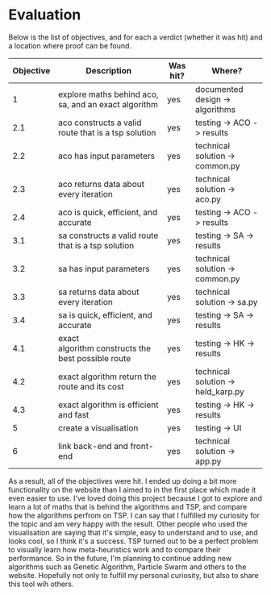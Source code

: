 # Evaluation

Below is the list of objectives, and for each a verdict (whether it was hit) and a location where proof can be found.

| Objective | Description                                          | Was hit? | Where?                             |
| --------- | ---------------------------------------------------- | -------- | ---------------------------------- |
| 1         | explore maths behind aco, sa, and an exact algorithm | yes      | documented design -> algorithms    |
| 2.1       | aco constructs a valid route that is a tsp solution  | yes      | testing -> ACO -> results          |
| 2.2       | aco has input parameters                             | yes      | technical solution -> common.py    |
| 2.3       | aco returns data about every iteration               | yes      | technical solution -> aco.py       |
| 2.4       | aco is quick, efficient, and accurate                | yes      | testing -> ACO -> results          |
| 3.1       | sa constructs a valid route that is a tsp solution   | yes      | testing -> SA -> results           |
| 3.2       | sa has input parameters                              | yes      | technical solution -> common.py    |
| 3.3       | sa returns data about every iteration                | yes      | technical solution -> sa.py        |
| 3.4       | sa is quick, efficient, and accurate                 | yes      | testing -> SA -> results           |
| 4.1       | exact algorithm constructs the best possible route   | yes      | testing -> HK -> results           |
| 4.2       | exact algorithm return the route and its cost        | yes      | technical solution -> held_karp.py |
| 4.3       | exact algorithm is efficient and fast                | yes      | testing -> HK -> results           |
| 5         | create a visualisation                               | yes      | testing -> UI                      |
| 6         | link back-end and front-end                          | yes      | technical solution -> app.py       |

As a result, all of the objectives were hit. I ended up doing a bit more functionality on the website than I aimed to in the first place which made it even easier to use. I've loved doing this project because I got to explore and learn a lot of maths that is behind the algorithms and TSP, and compare how the algorithms perfrom on TSP. I can say that I fulfilled my curiosity for the topic and am very happy with the result. 
Other people who used the visualisation are saying that it's simple, easy to understand and to use, and looks cool, so I think it's a success. 
TSP turned out to be a perfect problem to visually learn how meta-heuristics work and to compare their performance. So in the future, I'm planning to continue adding new algorithms such as Genetic Algorithm, Particle Swarm and others to the website. Hopefully not only to fulfill my personal curiosity, but also to share this tool wih others.